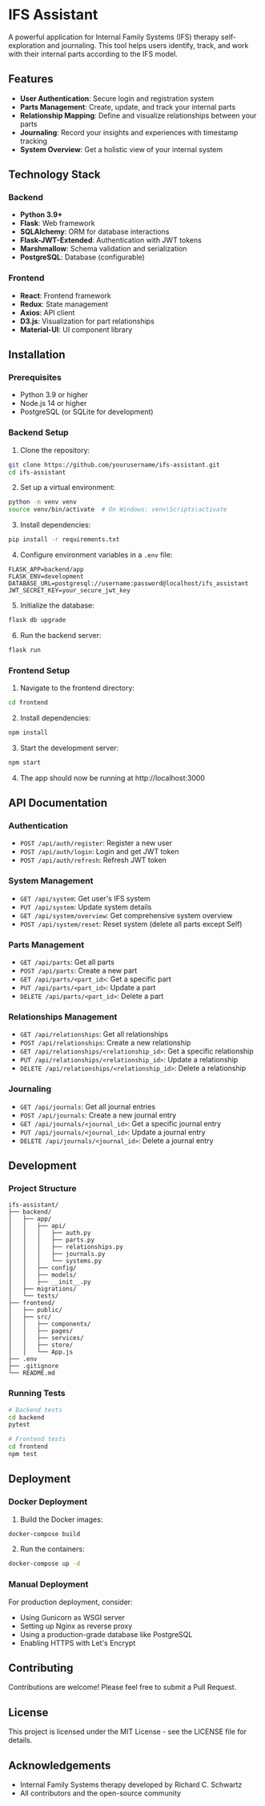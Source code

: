 # IFS Assistant

A powerful application for Internal Family Systems (IFS) therapy self-exploration and journaling. This tool helps users identify, track, and work with their internal parts according to the IFS model.

## Features

- **User Authentication**: Secure login and registration system
- **Parts Management**: Create, update, and track your internal parts
- **Relationship Mapping**: Define and visualize relationships between your parts
- **Journaling**: Record your insights and experiences with timestamp tracking
- **System Overview**: Get a holistic view of your internal system

## Technology Stack

### Backend
- **Python 3.9+**
- **Flask**: Web framework
- **SQLAlchemy**: ORM for database interactions
- **Flask-JWT-Extended**: Authentication with JWT tokens
- **Marshmallow**: Schema validation and serialization
- **PostgreSQL**: Database (configurable)

### Frontend
- **React**: Frontend framework
- **Redux**: State management
- **Axios**: API client
- **D3.js**: Visualization for part relationships
- **Material-UI**: UI component library

## Installation

### Prerequisites
- Python 3.9 or higher
- Node.js 14 or higher
- PostgreSQL (or SQLite for development)

### Backend Setup

1. Clone the repository:
```bash
git clone https://github.com/yourusername/ifs-assistant.git
cd ifs-assistant
```

2. Set up a virtual environment:
```bash
python -m venv venv
source venv/bin/activate  # On Windows: venv\Scripts\activate
```

3. Install dependencies:
```bash
pip install -r requirements.txt
```

4. Configure environment variables in a `.env` file:
```
FLASK_APP=backend/app
FLASK_ENV=development
DATABASE_URL=postgresql://username:password@localhost/ifs_assistant
JWT_SECRET_KEY=your_secure_jwt_key
```

5. Initialize the database:
```bash
flask db upgrade
```

6. Run the backend server:
```bash
flask run
```

### Frontend Setup

1. Navigate to the frontend directory:
```bash
cd frontend
```

2. Install dependencies:
```bash
npm install
```

3. Start the development server:
```bash
npm start
```

4. The app should now be running at http://localhost:3000

## API Documentation

### Authentication

- `POST /api/auth/register`: Register a new user
- `POST /api/auth/login`: Login and get JWT token
- `POST /api/auth/refresh`: Refresh JWT token

### System Management

- `GET /api/system`: Get user's IFS system
- `PUT /api/system`: Update system details
- `GET /api/system/overview`: Get comprehensive system overview
- `POST /api/system/reset`: Reset system (delete all parts except Self)

### Parts Management

- `GET /api/parts`: Get all parts
- `POST /api/parts`: Create a new part
- `GET /api/parts/<part_id>`: Get a specific part
- `PUT /api/parts/<part_id>`: Update a part
- `DELETE /api/parts/<part_id>`: Delete a part

### Relationships Management

- `GET /api/relationships`: Get all relationships
- `POST /api/relationships`: Create a new relationship
- `GET /api/relationships/<relationship_id>`: Get a specific relationship
- `PUT /api/relationships/<relationship_id>`: Update a relationship
- `DELETE /api/relationships/<relationship_id>`: Delete a relationship

### Journaling

- `GET /api/journals`: Get all journal entries
- `POST /api/journals`: Create a new journal entry
- `GET /api/journals/<journal_id>`: Get a specific journal entry
- `PUT /api/journals/<journal_id>`: Update a journal entry
- `DELETE /api/journals/<journal_id>`: Delete a journal entry

## Development

### Project Structure

```
ifs-assistant/
├── backend/
│   ├── app/
│   │   ├── api/
│   │   │   ├── auth.py
│   │   │   ├── parts.py
│   │   │   ├── relationships.py
│   │   │   ├── journals.py
│   │   │   └── systems.py
│   │   ├── config/
│   │   ├── models/
│   │   ├── __init__.py
│   ├── migrations/
│   └── tests/
├── frontend/
│   ├── public/
│   ├── src/
│   │   ├── components/
│   │   ├── pages/
│   │   ├── services/
│   │   ├── store/
│   │   └── App.js
├── .env
├── .gitignore
└── README.md
```

### Running Tests

```bash
# Backend tests
cd backend
pytest

# Frontend tests
cd frontend
npm test
```

## Deployment

### Docker Deployment

1. Build the Docker images:
```bash
docker-compose build
```

2. Run the containers:
```bash
docker-compose up -d
```

### Manual Deployment

For production deployment, consider:
- Using Gunicorn as WSGI server
- Setting up Nginx as reverse proxy
- Using a production-grade database like PostgreSQL
- Enabling HTTPS with Let's Encrypt

## Contributing

Contributions are welcome! Please feel free to submit a Pull Request.

## License

This project is licensed under the MIT License - see the LICENSE file for details.

## Acknowledgements

- Internal Family Systems therapy developed by Richard C. Schwartz
- All contributors and the open-source community
